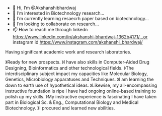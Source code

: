 - 👋 Hi, I’m @Akshanshibhardwaj
- 👀 I’m interested in Biotechnology research...
- 🌱 I’m currently learning resaecrh paper based on biotechnology...
- 💞️ I’m looking to collaborate on research...
- 📫 How to reach me through linkedn https://www.linkedin.com/in/akshanshi-bhardwaj-1362b4171/...or instagram id https://www.instagram.com/akshanshi_bhardwaj/

<!---
Akshanshibhardwaj/Akshanshibhardwaj is a ✨ special ✨ repository because its `README.md` (this file) appears on your GitHub profile.
You can click the Preview link to take a look at your changes.
--->Having significant academic work and research laboratories.
》Ready for new prospects.
》I have also skills in Computer-Aided Drug Designing, Bioinformatics and other technological fields.
》The interdisciplinary subject impact my capacities like Molecular Biology, Genetics, Microbiology apparatuses and Techniques.
》I am learning the down to earth use of hypothetical ideas.
》Likewise, my all-encompassing instructive foundation is ripe I have had ongoing online-based training to polish up my skills.
》My instructive experience is fascinating I have taken part in Biological Sc. & Eng., Computational Biology and Medical Biotechnology.
》I procured and learned new abilities.

